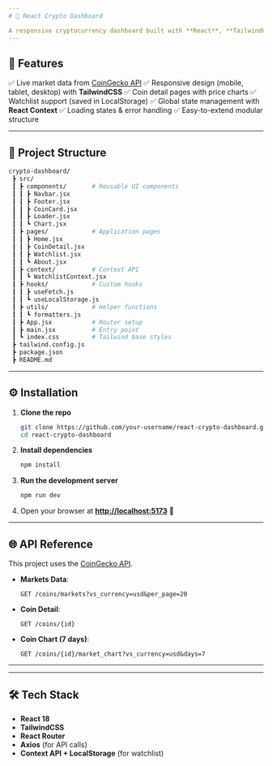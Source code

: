 ```yaml
---
# 🚀 React Crypto Dashboard

A responsive cryptocurrency dashboard built with **React**, **TailwindCSS**, and **React Router**, featuring real-time market data from the **CoinGecko API**, watchlist management with **Context + LocalStorage**, and interactive coin detail pages.
---
```


## 📌 Features

✅ Live market data from [CoinGecko API](https://www.coingecko.com/)
✅ Responsive design (mobile, tablet, desktop) with **TailwindCSS**
✅ Coin detail pages with price charts
✅ Watchlist support (saved in LocalStorage)
✅ Global state management with **React Context**
✅ Loading states & error handling
✅ Easy-to-extend modular structure

---

## 📂 Project Structure

```bash
crypto-dashboard/
 ┣ src/
 ┃ ┣ components/       # Reusable UI components
 ┃ ┃ ┣ Navbar.jsx
 ┃ ┃ ┣ Footer.jsx
 ┃ ┃ ┣ CoinCard.jsx
 ┃ ┃ ┣ Loader.jsx
 ┃ ┃ ┗ Chart.jsx
 ┃ ┣ pages/            # Application pages
 ┃ ┃ ┣ Home.jsx
 ┃ ┃ ┣ CoinDetail.jsx
 ┃ ┃ ┣ Watchlist.jsx
 ┃ ┃ ┗ About.jsx
 ┃ ┣ context/          # Context API
 ┃ ┃ ┗ WatchlistContext.jsx
 ┃ ┣ hooks/            # Custom hooks
 ┃ ┃ ┣ useFetch.js
 ┃ ┃ ┗ useLocalStorage.js
 ┃ ┣ utils/            # Helper functions
 ┃ ┃ ┗ formatters.js
 ┃ ┣ App.jsx           # Router setup
 ┃ ┣ main.jsx          # Entry point
 ┃ ┗ index.css         # Tailwind base styles
 ┣ tailwind.config.js
 ┣ package.json
 ┣ README.md
```

---

## ⚙️ Installation

1. **Clone the repo**

   ```bash
   git clone https://github.com/your-username/react-crypto-dashboard.git
   cd react-crypto-dashboard
   ```

2. **Install dependencies**

   ```bash
   npm install
   ```

3. **Run the development server**

   ```bash
   npm run dev
   ```

4. Open your browser at **[http://localhost:5173](http://localhost:5173)** 🎉

---

## 🌐 API Reference

This project uses the [CoinGecko API](https://www.coingecko.com/en/api).

- **Markets Data**:

  ```
  GET /coins/markets?vs_currency=usd&per_page=20
  ```

- **Coin Detail**:

  ```
  GET /coins/{id}
  ```

- **Coin Chart (7 days)**:

  ```
  GET /coins/{id}/market_chart?vs_currency=usd&days=7
  ```

---

---

## 🛠️ Tech Stack

- **React 18**
- **TailwindCSS**
- **React Router**
- **Axios** (for API calls)
- **Context API + LocalStorage** (for watchlist)

